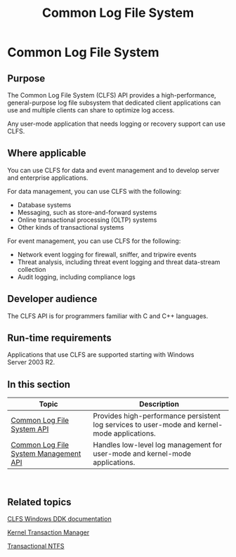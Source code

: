 ﻿---
Description: 'An event logging file subsystem for Windows event log management that any user-mode application or multiple clients that need log management software, event management, event log monitoring, or recovery support can use.'
ms.assetid: 'c8656542-ebfa-4e0a-9199-ed9632ed1ede'
title: Common Log File System
---

# Common Log File System

## Purpose

The Common Log File System (CLFS) API provides a high-performance, general-purpose log file subsystem that dedicated client applications can use and multiple clients can share to optimize log access.

Any user-mode application that needs logging or recovery support can use CLFS.

## Where applicable

You can use CLFS for data and event management and to develop server and enterprise applications.

For data management, you can use CLFS with the following:

-   Database systems
-   Messaging, such as store-and-forward systems
-   Online transactional processing (OLTP) systems
-   Other kinds of transactional systems

For event management, you can use CLFS for the following:

-   Network event logging for firewall, sniffer, and tripwire events
-   Threat analysis, including threat event logging and threat data-stream collection
-   Audit logging, including compliance logs

## Developer audience

The CLFS API is for programmers familiar with C and C++ languages.

## Run-time requirements

Applications that use CLFS are supported starting with Windows Server 2003 R2.

## In this section



| Topic                                                                                         | Description                                                                                             |
|-----------------------------------------------------------------------------------------------|---------------------------------------------------------------------------------------------------------|
| [Common Log File System API](common-log-file-system-api.md)<br/>                       | Provides high-performance persistent log services to user-mode and kernel-mode applications.<br/> |
| [Common Log File System Management API](common-log-file-system-management-api.md)<br/> | Handles low-level log management for user-mode and kernel-mode applications.<br/>                 |



 

## Related topics

<dl> <dt>

[CLFS Windows DDK documentation](http://go.microsoft.com/fwlink/p/?linkid=83890)
</dt> <dt>

[Kernel Transaction Manager](fs.kernel_transaction_manager_portal)
</dt> <dt>

[Transactional NTFS](fs.transactional_ntfs_portal)
</dt> </dl>

 

 




